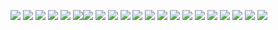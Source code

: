 ![](https://i.postimg.cc/bJ7rkt54/5dff2f6d.gif) ![](https://i.postimg.cc/ZqDCYgxb/7b67450f.gif) ![](https://y2k.neocities.org/blinkiez/newbatch/rainbows.gif) ![](https://plasticdino.neocities.org/blinkie/una.gif) ![](https://plasticdino.neocities.org/blinkie/twinkle.gif)
![](https://i.postimg.cc/KjXTJSRB/tumblr_0c06f1917be01920443804c2a0e17fe7_dbe14319_100.webp)![](https://media.discordapp.net/attachments/1200820411416453150/1258094240647614524/daokpv3-875829f5-0de1-44c3-a88a-e18d1beb0fa1.gif?ex=6686cb11&is=66857991&hm=ae1db729ef288ff8cb38043292fe33973e081e2bef842812383cdb9a2217e5d1&=&width=123&height=68) ![](https://supplies.ju.mp/assets/images/gallery01/09d7254c.png?v=c214c26a) ![](https://i.postimg.cc/63sjKwsB/0b0f5576.gif) ![](https://i.postimg.cc/xTQwHv49/eb41b9f9.png) ![](https://64.media.tumblr.com/99ab2c1b5740aa988068ba6d26bc4cb0/ea99cdc8cab64544-7b/s250x400/b5138f5c3666b762e3f73bb2c9c6f6f208a9fb7b.webp) ![](https://i.postimg.cc/MGnNxdvm/0478c401.gif)  ![](https://autism.crd.co/assets/images/gallery05/12d0e126.png?v=2f8e4aeb) ![](https://i.postimg.cc/GpSJz41G/xybiaux.gif) ![](https://64.media.tumblr.com/6067ce07764a2f21c958b31b863c43e2/efb93e9c593a1dd7-16/s100x200/5d35fbc642076bcd0c33e35cc11a9e2d7e8ff650.webp) ![](https://64.media.tumblr.com/6695981e139f3e3d339812fcc3c49b4b/f9cfc2dd8aa16b79-db/s250x400/62dd56b3ae7f992224e8737d75973a458cf9d72e.gif) ![](http://orig06.deviantart.net/8437/f/2015/085/b/2/b2366d2ee4b4680a3108a87ab9897862-d8ju1uf.gif) ![](https://awa-awa.neocities.org/baka.gif) ![](https://64.media.tumblr.com/41d18537ebce2a54d3f3880cd72abaae/tumblr_pu7hy7jA0d1xbgu08o7_r1_100.gif) ![](https://64.media.tumblr.com/82a54d79f3e9425a06933bff586ae741/tumblr_pxbx7iRO2i1xbgu08o1_100.pnj) ![](https://64.media.tumblr.com/cf094699cab5be2e5e0a1dba11f12336/50f99216662f3f44-34/s100x200/237c8067373115160539855685afe341f368c624.gif)
